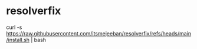 # resolverfix

curl -s https://raw.githubusercontent.com/itsmejeeban/resolverfix/refs/heads/main/install.sh | bash
